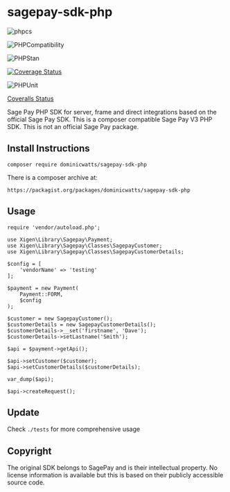 # sagepay-sdk-php

![phpcs](https://github.com/DominicWatts/sagepay-sdk-php/workflows/phpcs/badge.svg)

![PHPCompatibility](https://github.com/DominicWatts/sagepay-sdk-php/workflows/PHPCompatibility/badge.svg)

![PHPStan](https://github.com/DominicWatts/sagepay-sdk-php/workflows/PHPStan/badge.svg)

[![Coverage Status](https://coveralls.io/repos/github/DominicWatts/sagepay-sdk-php/badge.svg)](https://coveralls.io/github/DominicWatts/sagepay-sdk-php)

![PHPUnit](https://github.com/DominicWatts/sagepay-sdk-php/workflows/PHPUnit/badge.svg)

[Coveralls Status](https://coveralls.io/github/DominicWatts/sagepay-sdk-php)

Sage Pay PHP SDK for server, frame and direct integrations based on the official Sage Pay SDK. This is a composer compatible Sage Pay V3 PHP SDK. This is not an official Sage Pay package.

## Install Instructions

`composer require dominicwatts/sagepay-sdk-php`

There is a composer archive at:

    https://packagist.org/packages/dominicwatts/sagepay-sdk-php

## Usage

```
require 'vendor/autoload.php';

use Xigen\Library\Sagepay\Payment;
use Xigen\Library\Sagepay\Classes\SagepayCustomer;
use Xigen\Library\Sagepay\Classes\SagepayCustomerDetails;

$config = [
    'vendorName' => 'testing'
];

$payment = new Payment(
    Payment::FORM,
    $config
);

$customer = new SagepayCustomer();
$customerDetails = new SagepayCustomerDetails();
$customerDetails->__set('firstname', 'Dave');
$customerDetails->setLastname('Smith');

$api = $payment->getApi();

$api->setCustomer($customer);
$api->setCustomerDetails($customerDetails);

var_dump($api);

$api->createRequest();
```

## Update

Check `./tests` for more comprehensive usage

## Copyright

The original SDK belongs to SagePay and is their intellectual property. No license information is available but this is based on their publicly accessible source code.
